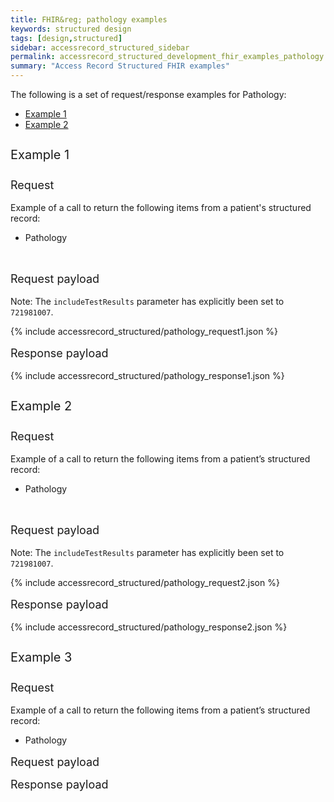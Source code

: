 ```yaml
---
title: FHIR&reg; pathology examples
keywords: structured design
tags: [design,structured]
sidebar: accessrecord_structured_sidebar
permalink: accessrecord_structured_development_fhir_examples_pathology.html
summary: "Access Record Structured FHIR examples"
---
```




The following is a set of request/response examples for Pathology:

<ul id="profileTabs" class="nav nav-tabs">
    <li class="active"><a class="noCrossRef" href="#example1" data-toggle="tab">Example 1</a></li>
   <li><a class="noCrossRef" href="#example2" data-toggle="tab">Example 2</a></li>
<!--     <li><a class="noCrossRef" href="#example3" data-toggle="tab">Example 3</a></li> -->
</ul>
  <div class="tab-content">
<div role="tabpanel" class="tab-pane active" id="example1" markdown="1">

<p style="line-height: 2; font-size: 20px">Example 1</p>
<p style="line-height: 1; font-size: 18px">Request</p>

<p>Example of a call to return the following items from a patient's structured record:</p>

<ul>
  <li>Pathology</li>
</ul>

<br>
<p style="line-height: 1; font-size: 18px">Request payload</p>

<p>Note: The <code class="highlighter-rouge">includeTestResults</code> parameter has explicitly been set to <code class="highlighter-rouge">721981007</code>.</p>



{% include accessrecord_structured/pathology_request1.json %}



<p style="line-height: 1; font-size: 18px">Response payload</p>



{% include accessrecord_structured/pathology_response1.json %}



</div>
<div role="tabpanel" class="tab-pane" id="example2">
<p style="line-height: 2; font-size: 20px">Example 2</p>
<p style="line-height: 1; font-size: 18px">Request</p>
<p>Example of a call to return the following items from a patient’s structured record:</p>
<ul>
  <li>Pathology</li>
</ul>
<br>
<p style="line-height: 1; font-size: 18px">Request payload</p>

<p>Note: The <code class="highlighter-rouge">includeTestResults</code> parameter has explicitly been set to <code class="highlighter-rouge">721981007</code>.</p>



{% include accessrecord_structured/pathology_request2.json %}



<p style="line-height: 1; font-size: 18px">Response payload</p>



{% include accessrecord_structured/pathology_response2.json %}



</div>
<div role="tabpanel" class="tab-pane" id="example3">
<p style="line-height: 2; font-size: 20px">Example 3</p>
<p style="line-height: 1; font-size: 18px">Request</p>
<p>Example of a call to return the following items from a patient’s structured record:</p>
<ul>
  <li>Pathology</li>
</ul>
<p style="line-height: 1; font-size: 18px">Request payload</p>
<p style="line-height: 1; font-size: 18px">Response payload</p>


</div>
</div>
